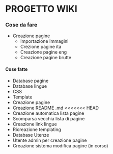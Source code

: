 # PROGETTO WIKI

### Cose da fare
* Creazione pagine
    * Importazione Immagini
    * Crezione pagine ita
    * Creazione pagine eng
    * Creazione pagine brutte

#### Cose fatte
* Database pagine
* Database lingue
* CSS
* Template
* Creazione pagine
* Creazione README .md
<<<<<<< HEAD
* Creazione automatica lista pagine
* Scomparsa vecchia lista di pagine
* Creazione link lingue
* Ricreazione templating
* Database Utenze
* Utente admin per creazione pagine
* Creazione sistema modifica pagine (in corso)


